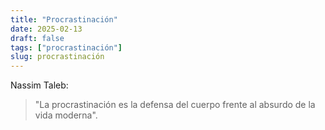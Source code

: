 ```yaml
---
title: "Procrastinación"
date: 2025-02-13
draft: false
tags: ["procrastinación"]
slug: procrastinación
---
```

Nassim Taleb:

> "La procrastinación es la defensa del cuerpo frente al absurdo de la vida moderna".
